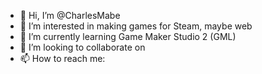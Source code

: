 - 👋 Hi, I’m @CharlesMabe
- 👀 I’m interested in making games for Steam, maybe web
- 🌱 I’m currently learning Game Maker Studio 2 (GML)
- 💞️ I’m looking to collaborate on <nothing yet>
- 📫 How to reach me: <nothing yet>

<!---
CharlesMabe/CharlesMabe is a ✨ special ✨ repository because its `README.md` (this file) appears on your GitHub profile.
You can click the Preview link to take a look at your changes.
--->
